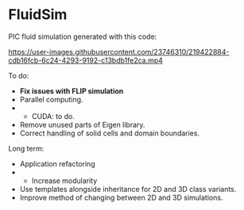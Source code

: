 # FluidSim

PIC fluid simulation generated with this code:

https://user-images.githubusercontent.com/23746310/219422884-cdb16fcb-6c24-4293-9192-c13bdb1fe2ca.mp4


To do:
 - **Fix issues with FLIP simulation**
 - Parallel computing.
 - - CUDA: to do.
 - Remove unused parts of Eigen library.
 - Correct handling of solid cells and domain boundaries.
 

Long term:
 - Application refactoring
 - - Increase modularity
 - Use templates alongside inheritance for 2D and 3D class variants.
 - Improve method of changing between 2D and 3D simulations.
